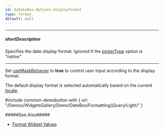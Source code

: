 ```yaml
---
id: dxDateBox.Options.displayFormat
type: format
default: null
---
```

---
##### shortDescription
Specifies the date display format. Ignored if the [pickerType](/Documentation/ApiReference/UI_Widgets/dxDateBox/Configuration/#pickerType) option is *"native"*

---
Set [useMaskBehavior](/Documentation/ApiReference/UI_Widgets/dxDateBox/Configuration/#useMaskBehavior) to **true** to control user input according to the display format.

The default display format is selected automatically based on the current [locale](/Documentation/ApiReference/Common/utils/localization/#locale).

#include common-demobutton with {
    url: "/Demos/WidgetsGallery/Demo/DateBox/Formatting/jQuery/Light/"
}

#####See Also#####
- [Format Widget Values](/Documentation/Guide/Common/Value_Formatting/#Format_Widget_Values)